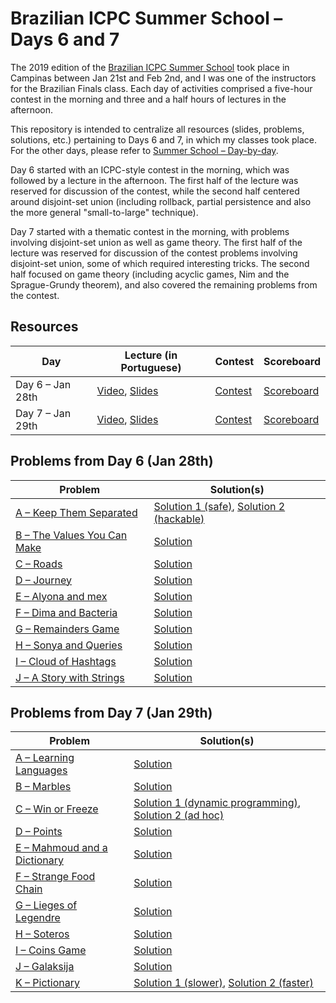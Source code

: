 # Brazilian ICPC Summer School &ndash; Days 6 and 7

The 2019 edition of the [Brazilian ICPC Summer School](http://maratona.ic.unicamp.br/MaratonaVerao2019/) took place in Campinas between Jan 21st and Feb 2nd, and I was one of the instructors for the Brazilian Finals class.
Each day of activities comprised a five-hour contest in the morning and three and a half hours of lectures in the afternoon.

This repository is intended to centralize all resources (slides, problems, solutions, etc.) pertaining to Days 6 and 7, in which my classes took place.
For the other days, please refer to [Summer School &ndash; Day-by-day](http://maratona.ic.unicamp.br/MaratonaVerao2019/daybyday.html).

Day 6 started with an ICPC-style contest in the morning, which was followed by a lecture in the afternoon.
The first half of the lecture was reserved for discussion of the contest, while the second half centered around disjoint-set union (including rollback, partial persistence and also the more general "small-to-large" technique).

Day 7 started with a thematic contest in the morning, with problems involving disjoint-set union as well as game theory.
The first half of the lecture was reserved for discussion of the contest problems involving disjoint-set union, some of which required interesting tricks.
The second half focused on game theory (including acyclic games, Nim and the Sprague-Grundy theorem), and also covered the remaining problems from the contest.

## Resources
| Day | Lecture (in Portuguese) | Contest | Scoreboard |
| --- | ------- | ------- | ---------- |
| Day 6 &ndash; Jan 28th | [Video](https://www.youtube.com/watch?v=ARgMteH_K7A), [Slides](https://files.johnjq.com/slides/summer/union-find.pdf) | [Contest](http://maratona.ic.unicamp.br/MaratonaVerao2019/contests-b/20190128.pdf) | [Scoreboard](https://vjudge.net/contest/280563#rank) |
| Day 7 &ndash; Jan 29th | [Video](https://www.youtube.com/watch?v=5kk_5HcwqOg), [Slides](https://files.johnjq.com/slides/summer/game-theory.pdf) | [Contest](http://maratona.ic.unicamp.br/MaratonaVerao2019/contests-b/20190129.pdf) | [Scoreboard](https://vjudge.net/contest/281335#rank) |

## Problems from Day 6 (Jan 28th)
| Problem | Solution(s) |
| ------- | ----------- |
| [A &ndash; Keep Them Separated](https://open.kattis.com/problems/keepthemseparated) | [Solution 1 (safe)](day1/keepthemseparated.cpp), [Solution 2 (hackable)](day1/keepthemseparated_unsafer.cpp) |
| [B &ndash; The Values You Can Make](https://codeforces.com/contest/687/problem/C) | [Solution](day1/CF-687C.cpp) |
| [C &ndash; Roads](http://www.codah.club/tasks.php?lang=uk&show_task=5000001394) | [Solution](day1/APIO-roads.cpp) |
| [D &ndash; Journey](https://codeforces.com/contest/839/problem/C) | [Solution](day1/CF-839C.cpp) |
| [E &ndash; Alyona and mex](https://codeforces.com/contest/739/problem/A) | [Solution](day1/CF-739A.cpp) |
| [F &ndash; Dima and Bacteria](https://codeforces.com/contest/400/problem/D) | [Solution](day1/CF-400D.cpp) |
| [G &ndash; Remainders Game](https://codeforces.com/contest/687/problem/B) | [Solution](day1/CF-687B.cpp) |
| [H &ndash; Sonya and Queries](https://codeforces.com/contest/713/problem/A) | [Solution](day1/CF-713A.cpp) |
| [I &ndash; Cloud of Hashtags](https://codeforces.com/contest/777/problem/D) | [Solution](day1/CF-777D.cpp) |
| [J &ndash; A Story with Strings](https://www.codechef.com/problems/SSTORY) | [Solution](day1/codechef-SSTORY.cpp) |

## Problems from Day 7 (Jan 29th)
| Problem | Solution(s) |
| ------- | ----------- |
| [A &ndash; Learning Languages](https://codeforces.com/contest/277/problem/A) | [Solution](day2/CF-277A.cpp) |
| [B &ndash; Marbles](https://codeforces.com/gym/101908/problem/B) | [Solution](day2/GYM-101908B.cpp) |
| [C &ndash; Win or Freeze](https://codeforces.com/contest/150/problem/A) | [Solution 1 (dynamic programming)](day2/CF-150A.cpp), [Solution 2 (ad hoc)](day2/CF-150A-faster.cpp) |
| [D &ndash; Points](https://codeforces.com/gym/102078/problem/B) | [Solution](day2/seletiva-pontos.cpp) |
| [E &ndash; Mahmoud and a Dictionary](https://codeforces.com/contest/766/problem/D) | [Solution](day2/CF-766D.cpp) |
| [F &ndash; Strange Food Chain](https://www.spoj.com/problems/CHAIN/en/) | [Solution](day2/SPOJ-CHAIN.cpp) |
| [G &ndash; Lieges of Legendre](https://codeforces.com/contest/603/problem/C) | [Solution](day2/CF-603C.cpp) |
| [H &ndash; Soteros](https://codeforces.com/gym/101962/problem/J) | [Solution](day2/GYM-101962J.cpp) |
| [I &ndash; Coins Game](https://www.spoj.com/problems/MCOINS/en/) | [Solution](day2/SPOJ-MCOINS.cpp) |
| [J &ndash; Galaksija](https://open.kattis.com/problems/galaksija) | [Solution](day2/COCI15_galaksija.cpp) |
| [K &ndash; Pictionary](https://codeforces.com/gym/102078/problem/A) | [Solution 1 (slower)](day2/COCI18_pictionary.cpp), [Solution 2 (faster)](day2/COCI18_pictionary_faster.cpp) |
